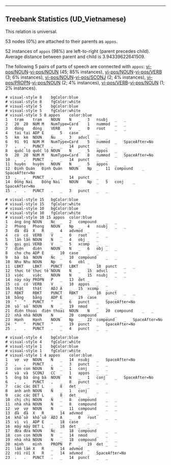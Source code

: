 

--------------------------------------------------------------------------------

## Treebank Statistics (UD_Vietnamese)

This relation is universal.

53 nodes (0%) are attached to their parents as `appos`.

52 instances of `appos` (98%) are left-to-right (parent precedes child).
Average distance between parent and child is 3.94339622641509.

The following 5 pairs of parts of speech are connected with `appos`: [vi-pos/NOUN]()-[vi-pos/NOUN]() (45; 85% instances), [vi-pos/NOUN]()-[vi-pos/VERB]() (3; 6% instances), [vi-pos/NOUN]()-[vi-pos/SCONJ]() (2; 4% instances), [vi-pos/PROPN]()-[vi-pos/NOUN]() (2; 4% instances), [vi-pos/VERB]()-[vi-pos/NOUN]() (1; 2% instances).


~~~ conllu
# visual-style 8	bgColor:blue
# visual-style 8	fgColor:white
# visual-style 5	bgColor:blue
# visual-style 5	fgColor:white
# visual-style 5 8 appos	color:blue
1	trạm	trạm	NOUN	N	_	3	nsubj	_	_
2	20	20	NUM	M	NumType=Card	1	nummod	_	_
3	đóng	đóng	VERB	V	_	0	root	_	_
4	tại	tại	ADP	E	_	5	case	_	_
5	km	km	NOUN	Nu	_	3	advcl	_	_
6	91	91	NUM	M	NumType=Card	5	nummod	_	SpaceAfter=No
7	,	,	PUNCT	,	_	14	punct	_	_
8	quốc lộ	quốc lộ	NOUN	N	_	5	appos	_	_
9	20	20	NUM	M	NumType=Card	8	nummod	_	SpaceAfter=No
10	,	,	PUNCT	,	_	14	punct	_	_
11	huyện	huyện	NOUN	N	_	5	appos	_	_
12	Định Quán	Định Quán	NOUN	Np	_	11	compound	_	SpaceAfter=No
13	,	,	PUNCT	,	_	14	punct	_	_
14	Đồng Nai	Đồng Nai	NOUN	Np	_	5	conj	_	SpaceAfter=No
15	.	.	PUNCT	.	_	3	punct	_	_

~~~


~~~ conllu
# visual-style 15	bgColor:blue
# visual-style 15	fgColor:white
# visual-style 10	bgColor:blue
# visual-style 10	fgColor:white
# visual-style 10 15 appos	color:blue
1	ông	ông	NOUN	Nc	_	2	compound	_	_
2	Phong	Phong	NOUN	Np	_	4	nsubj	_	_
3	đã	đã	X	R	_	4	advmod	_	_
4	có	có	VERB	V	_	0	root	_	_
5	lần	lần	NOUN	N	_	4	obj	_	_
6	gọi	gọi	VERB	V	_	5	xcomp	_	_
7	điện	điện	NOUN	N	_	6	obj	_	_
8	cho	cho	ADP	E	_	10	case	_	_
9	bà	bà	NOUN	Nc	_	10	compound	_	_
10	Nhu	Nhu	NOUN	Np	_	6	obl	_	_
11	LBKT	LBKT	PUNCT	LBKT	_	10	punct	_	_
12	thực tế	thực tế	NOUN	N	_	15	advcl	_	_
13	việc	việc	NOUN	N	_	15	nsubj	_	_
14	này	này	PROPN	P	_	13	det	_	_
15	có	có	VERB	V	_	10	appos	_	_
16	thật	thật	ADJ	A	_	15	xcomp	_	_
17	RBKT	RBKT	PUNCT	RBKT	_	10	punct	_	_
18	bằng	bằng	ADP	E	_	19	case	_	_
19	"	"	PUNCT	"	_	6	punct	_	SpaceAfter=No
20	số	số	NOUN	N	_	19	nmod	_	_
21	điện thoại	điện thoại	NOUN	N	_	20	compound	_	_
22	nhà	nhà	NOUN	N	_	20	compound	_	_
23	Hạnh	Hạnh	NOUN	Np	_	22	compound	_	SpaceAfter=No
24	"	"	PUNCT	"	_	19	punct	_	SpaceAfter=No
25	.	.	PUNCT	.	_	4	punct	_	_

~~~


~~~ conllu
# visual-style 4	bgColor:blue
# visual-style 4	fgColor:white
# visual-style 1	bgColor:blue
# visual-style 1	fgColor:white
# visual-style 1 4 appos	color:blue
1	vợ	vợ	NOUN	N	_	14	nsubj	_	SpaceAfter=No
2	,	,	PUNCT	,	_	3	punct	_	_
3	con	con	NOUN	N	_	1	conj	_	_
4	và	và	SCONJ	CC	_	1	appos	_	_
5	ông bà	ông bà	NOUN	N	_	1	conj	_	SpaceAfter=No
6	,	,	PUNCT	,	_	8	punct	_	_
7	các	các	DET	L	_	8	det	_	_
8	anh	anh	NOUN	N	_	1	conj	_	_
9	các	các	DET	L	_	8	det	_	_
10	chị	chị	NOUN	N	_	8	compound	_	_
11	nhà	nhà	NOUN	N	_	8	compound	_	_
12	vợ	vợ	NOUN	N	_	11	compound	_	_
13	đã	đã	X	R	_	14	advmod	_	_
14	khổ sở	khổ sở	ADJ	A	_	0	root	_	_
15	vì	vì	ADP	E	_	18	case	_	_
16	mấy	mấy	DET	L	_	18	det	_	_
17	đứa	đứa	NOUN	Nc	_	18	compound	_	_
18	con	con	NOUN	N	_	14	nmod	_	_
19	nhà	nhà	NOUN	N	_	18	compound	_	_
20	mình	mình	PROPN	P	_	19	det	_	_
21	lắm	lắm	X	R	_	14	advmod	_	_
22	rồi	rồi	X	R	_	14	advmod	_	SpaceAfter=No
23	.	.	PUNCT	.	_	14	punct	_	_

~~~


